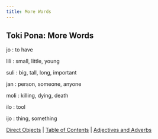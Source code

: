 ```yaml
---
title: More Words
---
```


## Toki Pona: More Words

jo
: to have  

lili
:  small, little, young  

suli
:  big, tall, long, important  

jan
: person, someone, anyone  

moli
: killing, dying, death  

ilo
: tool  

ijo
: thing, something

[Direct Objects](04DirectObject.md) | [Table of Contents](toc.md) | [Adjectives and Adverbs](06AdjectivesAdverbs.md)